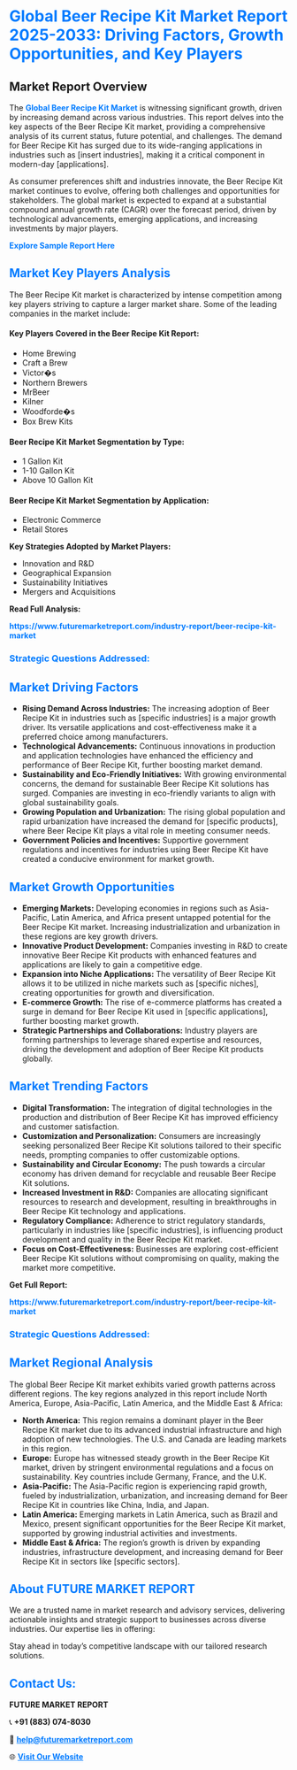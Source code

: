 <h1 style="color: #007BFF;">Global Beer Recipe Kit Market Report 2025-2033: Driving Factors, Growth Opportunities, and Key Players</h1>

<section id="overview">
<h2>Market Report Overview</h2>
<p>The <a href="https://www.futuremarketreport.com/industry-report/beer-recipe-kit-market" style="color: #007BFF; text-decoration: none;"><strong>Global Beer Recipe Kit Market</strong></a> is witnessing significant growth, driven by increasing demand across various industries. This report delves into the key aspects of the Beer Recipe Kit market, providing a comprehensive analysis of its current status, future potential, and challenges. The demand for Beer Recipe Kit has surged due to its wide-ranging applications in industries such as [insert industries], making it a critical component in modern-day [applications].</p>
<p>As consumer preferences shift and industries innovate, the Beer Recipe Kit market continues to evolve, offering both challenges and opportunities for stakeholders. The global market is expected to expand at a substantial compound annual growth rate (CAGR) over the forecast period, driven by technological advancements, emerging applications, and increasing investments by major players.</p>
</section>

<section id="overview">
<p><a href="https://www.futuremarketreport.com/request-sample/reportId=43142" style="color: #007BFF; text-decoration: none;"><strong>Explore Sample Report Here</strong></a></p>
</section>

<section id="key-players">
<h2 style="color: #007BFF;">Market Key Players Analysis</h2>
<p>The Beer Recipe Kit market is characterized by intense competition among key players striving to capture a larger market share. Some of the leading companies in the market include:</p>
<h4>Key Players Covered in the Beer Recipe Kit Report:</h4>
<ul><li>Home Brewing</li><li>Craft a Brew</li><li>Victor�s</li><li>Northern Brewers</li><li>MrBeer</li><li>Kilner</li><li>Woodforde�s</li><li>Box Brew Kits</li></ul>
<h4>Beer Recipe Kit Market Segmentation by Type:</h4>
<ul><li>1 Gallon Kit</li><li>1-10 Gallon Kit</li><li>Above 10 Gallon Kit</li></ul>

<h4>Beer Recipe Kit Market Segmentation by Application:</h4>
<ul><li>Electronic Commerce</li><li>Retail Stores</li></ul>
<p><strong>Key Strategies Adopted by Market Players:</strong></p>
<ul>
<li>Innovation and R&D</li>
<li>Geographical Expansion</li>
<li>Sustainability Initiatives</li>
<li>Mergers and Acquisitions</li>
</ul>
</section>

<section>
<p><strong>Read Full Analysis: </strong></p><a href="https://www.futuremarketreport.com/industry-report/beer-recipe-kit-market" style="color: #007BFF; text-decoration: none;"><strong>https://www.futuremarketreport.com/industry-report/beer-recipe-kit-market</strong></a>
<h3 style="color: #007BFF;">Strategic Questions Addressed:</h3>
</section>

<section id="driving-factors">
<h2 style="color: #007BFF;">Market Driving Factors</h2>
<ul>
<li><strong>Rising Demand Across Industries:</strong> The increasing adoption of Beer Recipe Kit in industries such as [specific industries] is a major growth driver. Its versatile applications and cost-effectiveness make it a preferred choice among manufacturers.</li>
<li><strong>Technological Advancements:</strong> Continuous innovations in production and application technologies have enhanced the efficiency and performance of Beer Recipe Kit, further boosting market demand.</li>
<li><strong>Sustainability and Eco-Friendly Initiatives:</strong> With growing environmental concerns, the demand for sustainable Beer Recipe Kit solutions has surged. Companies are investing in eco-friendly variants to align with global sustainability goals.</li>
<li><strong>Growing Population and Urbanization:</strong> The rising global population and rapid urbanization have increased the demand for [specific products], where Beer Recipe Kit plays a vital role in meeting consumer needs.</li>
<li><strong>Government Policies and Incentives:</strong> Supportive government regulations and incentives for industries using Beer Recipe Kit have created a conducive environment for market growth.</li>
</ul>
</section>

<section id="growth-opportunities">
<h2 style="color: #007BFF;">Market Growth Opportunities</h2>
<ul>
<li><strong>Emerging Markets:</strong> Developing economies in regions such as Asia-Pacific, Latin America, and Africa present untapped potential for the Beer Recipe Kit market. Increasing industrialization and urbanization in these regions are key growth drivers.</li>
<li><strong>Innovative Product Development:</strong> Companies investing in R&D to create innovative Beer Recipe Kit products with enhanced features and applications are likely to gain a competitive edge.</li>
<li><strong>Expansion into Niche Applications:</strong> The versatility of Beer Recipe Kit allows it to be utilized in niche markets such as [specific niches], creating opportunities for growth and diversification.</li>
<li><strong>E-commerce Growth:</strong> The rise of e-commerce platforms has created a surge in demand for Beer Recipe Kit used in [specific applications], further boosting market growth.</li>
<li><strong>Strategic Partnerships and Collaborations:</strong> Industry players are forming partnerships to leverage shared expertise and resources, driving the development and adoption of Beer Recipe Kit products globally.</li>
</ul>
</section>

<section id="trending-factors">
<h2 style="color: #007BFF;">Market Trending Factors</h2>
<ul>
<li><strong>Digital Transformation:</strong> The integration of digital technologies in the production and distribution of Beer Recipe Kit has improved efficiency and customer satisfaction.</li>
<li><strong>Customization and Personalization:</strong> Consumers are increasingly seeking personalized Beer Recipe Kit solutions tailored to their specific needs, prompting companies to offer customizable options.</li>
<li><strong>Sustainability and Circular Economy:</strong> The push towards a circular economy has driven demand for recyclable and reusable Beer Recipe Kit solutions.</li>
<li><strong>Increased Investment in R&D:</strong> Companies are allocating significant resources to research and development, resulting in breakthroughs in Beer Recipe Kit technology and applications.</li>
<li><strong>Regulatory Compliance:</strong> Adherence to strict regulatory standards, particularly in industries like [specific industries], is influencing product development and quality in the Beer Recipe Kit market.</li>
<li><strong>Focus on Cost-Effectiveness:</strong> Businesses are exploring cost-efficient Beer Recipe Kit solutions without compromising on quality, making the market more competitive.</li>
</ul>
</section>

<section>
<p><strong>Get Full Report: </strong></p><a href="https://www.futuremarketreport.com/industry-report/beer-recipe-kit-market" style="color: #007BFF; text-decoration: none;"><strong>https://www.futuremarketreport.com/industry-report/beer-recipe-kit-market</strong></a>
<h3 style="color: #007BFF;">Strategic Questions Addressed:</h3>
</section>


<section id="regional-analysis">
<h2 style="color: #007BFF;">Market Regional Analysis</h2>
<p>The global Beer Recipe Kit market exhibits varied growth patterns across different regions. The key regions analyzed in this report include North America, Europe, Asia-Pacific, Latin America, and the Middle East & Africa:</p>
<ul>
<li><strong>North America:</strong> This region remains a dominant player in the Beer Recipe Kit market due to its advanced industrial infrastructure and high adoption of new technologies. The U.S. and Canada are leading markets in this region.</li>
<li><strong>Europe:</strong> Europe has witnessed steady growth in the Beer Recipe Kit market, driven by stringent environmental regulations and a focus on sustainability. Key countries include Germany, France, and the U.K.</li>
<li><strong>Asia-Pacific:</strong> The Asia-Pacific region is experiencing rapid growth, fueled by industrialization, urbanization, and increasing demand for Beer Recipe Kit in countries like China, India, and Japan.</li>
<li><strong>Latin America:</strong> Emerging markets in Latin America, such as Brazil and Mexico, present significant opportunities for the Beer Recipe Kit market, supported by growing industrial activities and investments.</li>
<li><strong>Middle East & Africa:</strong> The region’s growth is driven by expanding industries, infrastructure development, and increasing demand for Beer Recipe Kit in sectors like [specific sectors].</li>
</ul>
</section>

<footer>
<h2 style="color: #007BFF;">About FUTURE MARKET REPORT</h2>
<p>We are a trusted name in market research and advisory services, delivering actionable insights and strategic support to businesses across diverse industries. Our expertise lies in offering:</p>

<p>Stay ahead in today’s competitive landscape with our tailored research solutions.</p>

<h2 style="color: #007BFF;">Contact Us:</h2>
<p><strong>FUTURE MARKET REPORT</strong></p>
<p>📞 <strong>+91 (883) 074-8030</strong></p>
<p>📧 <strong><a href="mailto:help@futuremarketreport.com" style="color: #007BFF;">help@futuremarketreport.com</a></strong></p>
<p>🌐 <strong><a href="https://www.futuremarketreport.com/" style="color: #007BFF;">Visit Our Website</a></strong></p>
</footer>